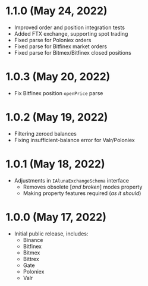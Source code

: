 # 1.1.0 (May 24, 2022)

 - Improved order and position integration tests
 - Added FTX exchange, supporting spot trading
 - Fixed parse for Poloniex orders
 - Fixed parse for Bitfinex market orders
 - Fixed parse for Bitmex/Bitfinex closed positions

# 1.0.3 (May 20, 2022)

 - Fix Bitfinex position `openPrice` parse

# 1.0.2 (May 19, 2022)

 - Filtering zeroed balances
 - Fixing insufficient-balance error for Valr/Poloniex

# 1.0.1 (May 18, 2022)

 - Adjustments in `IAlunaExchangeSchema` interface
   - Removes obsolete [*and broken*] modes property
   - Making property features required (*as it should*)

# 1.0.0 (May 17, 2022)

 - Initial public release, includes:
   - Binance
   - Bitfinex
   - Bitmex
   - Bittrex
   - Gate
   - Poloniex
   - Valr
